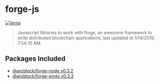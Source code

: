 # forge-js

[![lerna](https://img.shields.io/badge/maintained%20with-lerna-cc00ff.svg)](https://lernajs.io/)

> Javascript libraries to work with forge, an awesome framework to write distributed blockchain applications, last updated at 1/14/2019, 7:54:10 AM

## Packages Included

- [@arcblock/forge-node v0.3.2](./packages/forge-node)
- [@arcblock/forge-proto v0.3.2](./packages/forge-proto)

